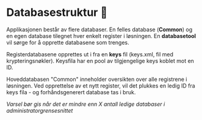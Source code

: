 # Databasestruktur :floppy_disk:

Applikasjonen består av flere databaser. En felles database (**Common**) og en egen database tilegnet hver enkelt register i løsningen. En **databasetool** vil sørge for å opprette databasene som trenges. 

Registerdatabasene opprettes ut i fra en **keys** fil (keys.xml, fil med krypteringsnøkler). Keysfila har en pool av tilgjengelige keys koblet mot en ID. 

Hoveddatabasen "Common" inneholder oversikten over alle registrene i løsningen. Ved opprettelse av et nytt register, vil det plukkes en ledig ID fra keys fila - og forhåndsgenerert database tas i bruk.

*Varsel bør gis når det er mindre enn X antall ledige databaser i administratorgrensesnittet*

